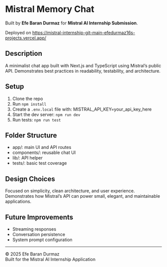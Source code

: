 # Mistral Memory Chat
Built by **Efe Baran Durmaz** for **Mistral AI Internship Submission**.

Deployed on https://mistral-internship-git-main-efedurmaz16s-projects.vercel.app/

## Description
A minimalist chat app built with Next.js and TypeScript using Mistral’s public API.
Demonstrates best practices in readability, testability, and architecture.

## Setup
1. Clone the repo
2. Run `npm install`
3. Create a `.env.local` file with:
   MISTRAL_API_KEY=your_api_key_here
4. Start the dev server: `npm run dev`
5. Run tests: `npm run test`

## Folder Structure
- app/: main UI and API routes
- components/: reusable chat UI
- lib/: API helper
- tests/: basic test coverage

## Design Choices
Focused on simplicity, clean architecture, and user experience.
Demonstrates how Mistral’s API can power small, elegant, and maintainable applications.

## Future Improvements
- Streaming responses
- Conversation persistence
- System prompt configuration

---
© 2025 Efe Baran Durmaz  
Built for the Mistral AI Internship Application
